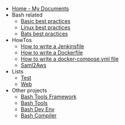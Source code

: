 <!-- docs/_sidebar.md -->

- [Home - My Documents](/ "My Documents")
- Bash related
  - [Basic best practices](/HowTo/HowTo-Write-Bash-Scripts/00-Basic-BestPractices.md)
  - [Linux best practices](/HowTo/HowTo-Write-Bash-Scripts/10-LinuxCommands-BestPractices.md)
  - [Bats best practices](/HowTo/HowTo-Write-Bash-Scripts/20-Bats-BestPractices.md)
- HowTos
  - [How to write a Jenkinsfile](/HowTo/HowTo-Write-Jenkinsfile.md)
  - [How to write a Dockerfile](/HowTo/HowTo-Write-Dockerfile.md)
  - [How to write a docker-compose.yml file](/HowTo/HowTo-Write-DockerCompose.md)
  - [Saml2Aws](/HowTo/Saml2Aws.md)
- Lists
  - [Test](/Lists/Test.md)
  - [Web](/Lists/Web.md)
- Other projects
  - [Bash Tools Framework](https://fchastanet.github.io/bash-tools-framework/)
  - [Bash Tools](https://fchastanet.github.io/bash-tools/)
  - [Bash Dev Env](https://fchastanet.github.io/bash-dev-env/)
  - [Bash Compiler](https://fchastanet.github.io/bash-compiler/)
